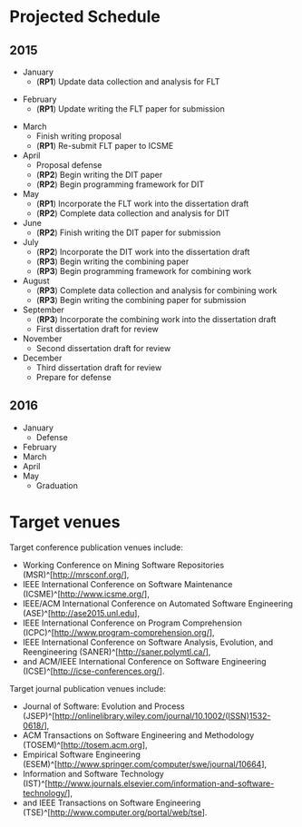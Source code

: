 # Projected Schedule


## 2015

* January
    - (**RP1**) Update data collection and analysis for FLT
- February
    - (**RP1**) Update writing the FLT paper for submission
* March
    - Finish writing proposal
    - (**RP1**) Re-submit FLT paper to ICSME
* April
    - Proposal defense
    - (**RP2**) Begin writing the DIT paper
    - (**RP2**) Begin programming framework for DIT
* May
    - (**RP1**) Incorporate the FLT work into the dissertation draft
    - (**RP2**) Complete data collection and analysis for DIT
* June
    - (**RP2**) Finish writing the DIT paper for submission
* July
    - (**RP2**) Incorporate the DIT work into the dissertation draft
    - (**RP3**) Begin writing the combining paper
    - (**RP3**) Begin programming framework for combining work
* August
    - (**RP3**) Complete data collection and analysis for combining
      work
    - (**RP3**) Begin writing the combining paper for submission
* September
    - (**RP3**) Incorporate the combining work into the dissertation draft
    - First dissertation draft for review
* November
    - Second dissertation draft for review
* December
    - Third dissertation draft for review
    - Prepare for defense

## 2016

* January
    - Defense
* February
* March
* April
* May
    - Graduation

# Target venues

Target conference publication venues include:

- Working Conference on Mining Software Repositories
  (MSR)^[<http://mrsconf.org/>],
- IEEE International Conference on Software Maintenance
  (ICSME)^[<http://www.icsme.org/>],
- IEEE/ACM International Conference on Automated Software Engineering
  (ASE)^[<http://ase2015.unl.edu>],
- IEEE International Conference on Program Comprehension
  (ICPC)^[<http://www.program-comprehension.org/>],
- IEEE International Conference on Software Analysis, Evolution, and Reengineering
  (SANER)^[<http://saner.polymtl.ca/>],
- and ACM/IEEE International Conference on Software Engineering
  (ICSE)^[<http://icse-conferences.org/>].

Target journal publication venues include:

- Journal of Software: Evolution and Process
  (JSEP)^[<http://onlinelibrary.wiley.com/journal/10.1002/(ISSN)1532-0618/>],
- ACM Transactions on Software Engineering and Methodology
  (TOSEM)^[<http://tosem.acm.org>],
- Empirical Software Engineering
  (ESEM)^[<http://www.springer.com/computer/swe/journal/10664>],
- Information and Software Technology
  (IST)^[<http://www.journals.elsevier.com/information-and-software-technology/>],
- and IEEE Transactions on Software Engineering
  (TSE)^[<http://www.computer.org/portal/web/tse>].
